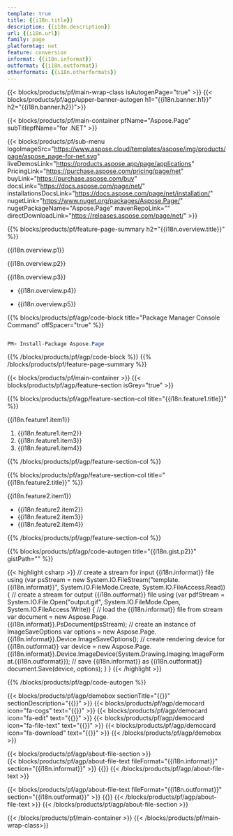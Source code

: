 ```yaml
---
template: true
title: {{i18n.title}}
description: {{i18n.description}}
url: {{i18n.url}}
family: page
platformtag: net
feature: conversion
informat: {{i18n.informat}}
outformat: {{i18n.outformat}}
otherformats: {{i18n.otherformats}}
---
```


{{< blocks/products/pf/main-wrap-class isAutogenPage="true" >}}
{{< blocks/products/pf/agp/upper-banner-autogen h1="{{i18n.banner.h1}}" h2="{{i18n.banner.h2}}">}}

{{< blocks/products/pf/main-container pfName="Aspose.Page" subTitlepfName="for .NET" >}}

{{< blocks/products/pf/sub-menu logoImageSrc="https://www.aspose.cloud/templates/aspose/img/products/page/aspose_page-for-net.svg" liveDemosLink="https://products.aspose.app/page/applications" PricingLink="https://purchase.aspose.com/pricing/page/net" buyLink="https://purchase.aspose.com/buy" docsLink="https://docs.aspose.com/page/net/" installationsDocsLink="https://docs.aspose.com/page/net/installation/" nugetLink="https://www.nuget.org/packages/Aspose.Page/" nugetPackageName="Aspose.Page" mavenRepoLink="" directDownloadLink="https://releases.aspose.com/page/net/" >}}

{{% blocks/products/pf/feature-page-summary h2="{{i18n.overview.title}}" %}}

<p>{{i18n.overview.p1}}</p>
<p>{{i18n.overview.p2}}</p>
<p>{{i18n.overview.p3}}</p>

-  <p>{{i18n.overview.p4}}</p>
-  <p>{{i18n.overview.p5}}</p>


{{% blocks/products/pf/agp/code-block title="Package Manager Console Command" offSpacer="true" %}}

```cs

PM> Install-Package Aspose.Page

```

{{% /blocks/products/pf/agp/code-block %}}
{{% /blocks/products/pf/feature-page-summary %}}


{{< blocks/products/pf/main-container >}}
{{< blocks/products/pf/agp/feature-section isGrey="true" >}}

{{% blocks/products/pf/agp/feature-section-col title="{{i18n.feature1.title}}" %}}

<p>{{i18n.feature1.item1}}</p>

1. {{i18n.feature1.item2}}
2. {{i18n.feature1.item3}}
3. {{i18n.feature1.item4}}

{{% /blocks/products/pf/agp/feature-section-col %}}


{{% blocks/products/pf/agp/feature-section-col title="{{i18n.feature2.title}}" %}}

<p>{{i18n.feature2.item1}}</p>

-  {{i18n.feature2.item2}}
-  {{i18n.feature2.item3}}
-  {{i18n.feature2.item4}}

{{% /blocks/products/pf/agp/feature-section-col %}}


{{% blocks/products/pf/agp/code-autogen title="{{i18n.gist.p2}}" gistPath="" %}}

{{< highlight csharp >}}
    // create a stream for input {{i18n.informat}} file
    using (var psStream = new System.IO.FileStream("template.{{i18n.informat}}", System.IO.FileMode.Create, System.IO.FileAccess.Read))
    {
        // create a stream for output {{i18n.outformat}} file
        using (var pdfStream = System.IO.File.Open("output.gif", System.IO.FileMode.Open, System.IO.FileAccess.Write))
        {
            // load the {{i18n.informat}} file from stream
            var document = new Aspose.Page.{{i18n.informat}}.PsDocument(psStream);
            // create an instance of ImageSaveOptions
            var options = new Aspose.Page.{{i18n.informat}}.Device.ImageSaveOptions();
            // create rendering device for {{i18n.outformat}}
            var device = new Aspose.Page.{{i18n.informat}}.Device.ImageDevice(System.Drawing.Imaging.ImageFormat.{{i18n.outformat}});
            // save {{i18n.informat}} as {{i18n.outformat}}
            document.Save(device, options);
        }
    }
{{< /highlight >}} 

{{% /blocks/products/pf/agp/code-autogen %}}

{{< blocks/products/pf/agp/demobox sectionTitle="{{<import path="/{{lang}}/partials/_content.md" section="widgetbackup.title">}}" sectionDescription="{{<import path="/{{lang}}/partials/_content.md" section="widgetbackup.overview">}}" >}}
        {{< blocks/products/pf/agp/democard icon="fa-cogs" text="{{<import path="/{{lang}}/partials/_content.md" section="widgetbackup.p1">}}" >}}
        {{< blocks/products/pf/agp/democard icon="fa-edit" text="{{<import path="/{{lang}}/partials/_content.md" section="widgetbackup.p2">}}" >}}
        {{< blocks/products/pf/agp/democard icon="fa-file-text" text="{{<import path="/{{lang}}/partials/_content.md" section="widgetbackup.p3">}}" >}}
        {{< blocks/products/pf/agp/democard icon="fa-download" text="{{<import path="/{{lang}}/partials/_content.md" section="widgetbackup.p4">}}" >}}
{{< /blocks/products/pf/agp/demobox >}}


{{< blocks/products/pf/agp/about-file-section >}}     
{{< blocks/products/pf/agp/about-file-text fileFormat="{{i18n.informat}}" section="{{i18n.informat}}" >}}
{{<import path="/{{lang}}/partials/_formats.md" section="{{i18n.informat}}">}}
{{< /blocks/products/pf/agp/about-file-text >}}

{{< blocks/products/pf/agp/about-file-text fileFormat="{{i18n.outformat}}" section="{{i18n.outformat}}" >}}
{{<import path="/{{lang}}/partials/_formats.md" section="{{i18n.outformat}}">}}
{{< /blocks/products/pf/agp/about-file-text >}} 
{{< /blocks/products/pf/agp/about-file-section >}}	


{{< /blocks/products/pf/main-container >}}
{{< /blocks/products/pf/main-wrap-class>}} 